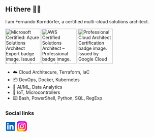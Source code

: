 ## Hi there 🤘😎

I am Fernando Korndörfer, a certified multi-cloud solutions architect.

<a href="https://www.credly.com/badges/37f8c79a-cc28-4721-b30b-bffeea2cd61a/public_url"><img  width="110" height="110" src="https://images.credly.com/size/220x220/images/987adb7e-49be-4e24-b67e-55986bd3fe66/azure-solutions-architect-expert-600x600.png" title="Microsoft Certified: Azure Solutions Architect Expert badge image. Issued by Microsoft"></a>
<a href="https://www.credly.com/badges/ab71c707-abc8-4c56-b54b-00abf6b44942/public_url"><img  width="110" height="110" src="https://images.credly.com/size/220x220/images/2d84e428-9078-49b6-a804-13c15383d0de/image.png" title="AWS Certified Solutions Architect – Professional badge image. Issued by Amazon Web Services Training and Certification"></a>
<a href="https://www.credly.com/badges/dd2233c0-1173-4583-9fe2-f23492ca2870/public_url"><img  width="110" height="110" src="https://images.credly.com/size/220x220/images/71c579e0-51fd-4247-b493-d2fa8167157a/image.png" title="Professional Cloud Architect Certification badge image. Issued by Google Cloud"></a>

- ☁️ Cloud Architecure, Terraform, IaC
- 📦 DevOps, Docker, Kubernetes
- 🧠 AI/ML, Data Analytics
- 🤖 IoT, Microcontrollers
- ⌨️ Bash, PowerShell, Python, SQL, RegExp
<!-- - 💪 Check out my [CV](https://fok666.github.io/public-cv/), [badges](https://fok666.github.io/public-cv/badges) and [certificates](https://fok666.github.io/public-cv/certificates). -->

### Social links
<a href="https://www.linkedin.com/in/fok666/"><img width="32" height="32" src="https://raw.githubusercontent.com/fok666/public-cv/main/icons/linkedin.png"></a>
<a href="https://www.instagram.com/fok666/"><img width="32" height="32" src="https://raw.githubusercontent.com/fok666/public-cv/main/icons/instagram.png"></a>


<!--
**fok666/fok666** is a ✨ _special_ ✨ repository because its `README.md` (this file) appears on your GitHub profile.

Here are some ideas to get you started:

- 🔭 I’m currently working on ...
- 🌱 I’m currently learning ...
- 👯 I’m looking to collaborate on ...
- 🤔 I’m looking for help with ...
- 💬 Ask me about ...
- 📫 How to reach me: ...
- 😄 Pronouns: ...
- ⚡ Fun fact: ...
-->
